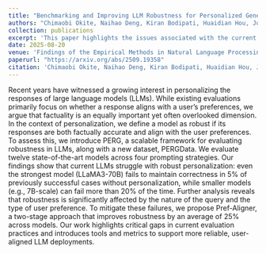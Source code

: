 ```yaml
--- 
title: "Benchmarking and Improving LLM Robustness for Personalized Generation" 
authors: "Chimaobi Okite, Naihao Deng, Kiran Bodipati, Huaidian Hou, Joyce Chai, Rada Mihalcea" 
collection: publications 
excerpt: 'This paper highlights the issues associated with the current evaluation approaches in personalization that focus solely on preference alignment and adovate for a multidemnsional evaluation approach instead' 
date: 2025-08-20 
venue: 'Findings of the Empirical Methods in Natural Language Processing (EMNLP)' 
paperurl: "https://arxiv.org/abs/2509.19358"
citation: 'Chimaobi Okite, Naihao Deng, Kiran Bodipati, Huaidian Hou, Joyce Chai, Rada Mihalcea. (2025). &quot;Benchmarking and Improving LLM Robustness for Personalized Generation&quot; <i>In Findings of the Empirical Methods in Natural Language Processing </i>.' 
--- 
```

Recent years have witnessed a growing interest in personalizing the responses of large language models (LLMs). While existing evaluations primarily focus on whether a response aligns with a user’s preferences, we argue that factuality is an equally important yet often overlooked dimension. In the context of personalization, we define a model as robust if its responses are both factually accurate and align with the user preferences. To assess this, we introduce PERG, a scalable framework for evaluating robustness in LLMs, along with a new dataset, PERGData. We evaluate twelve state-of-the-art models across four prompting strategies. Our findings show that current LLMs struggle with robust personalization: even the strongest model (LLaMA3-70B) fails to maintain correctness in 5% of previously successful cases without personalization, while smaller models (e.g., 7B-scale) can fail more than 20% of the time. Further analysis reveals that robustness is significantly affected by the nature of the query and the type of user preference. To mitigate these failures, we propose Pref-Aligner, a two-stage approach that improves robustness by an average of 25% across models. Our work highlights critical gaps in current evaluation practices and introduces tools and metrics to support more reliable, user-aligned LLM deployments.

